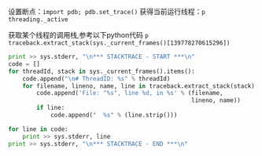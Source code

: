 设置断点：`import pdb; pdb.set_trace()`
获得当前运行线程：`p threading._active`

获取某个线程的调用栈,参考以下python代码
`p traceback.extract_stack(sys._current_frames()[139778270615296])`
```python
print >> sys.stderr, "\n*** STACKTRACE - START ***\n"
code = []
for threadId, stack in sys._current_frames().items():
    code.append("\n# ThreadID: %s" % threadId)
    for filename, lineno, name, line in traceback.extract_stack(stack):
        code.append('File: "%s", line %d, in %s' % (filename,
                                                    lineno, name))
        if line:
            code.append("  %s" % (line.strip()))

for line in code:
    print >> sys.stderr, line
print >> sys.stderr, "\n*** STACKTRACE - END ***\n"
```
